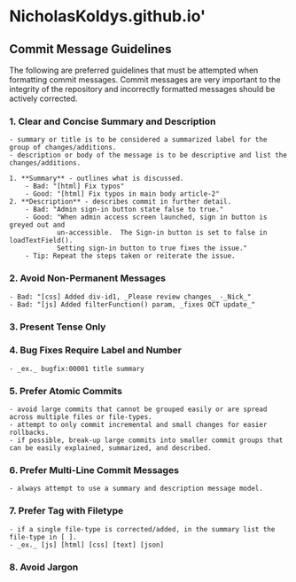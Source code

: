 # NicholasKoldys.github.io'


## Commit Message Guidelines

The following are preferred guidelines that must be attempted when formatting commit messages.  Commit messages are very important to the integrity of the repository and incorrectly formatted messages should be actively corrected.

### 1. **Clear** and **Concise** Summary and Description
    - summary or title is to be considered a summarized label for the group of changes/additions.
    - description or body of the message is to be descriptive and list the changes/additions.

    1. **Summary** - outlines what is discussed.
        - Bad: "[html] Fix typos"
        - Good: "[html] Fix typos in main body article-2"
    2. **Description** - describes commit in further detail.
        - Bad: "Admin sign-in button state false to true."
        - Good: "When admin access screen launched, sign in button is greyed out and 
                un-accessible.  The Sign-in button is set to false in loadTextField().
                Setting sign-in button to true fixes the issue."
        - Tip: Repeat the steps taken or reiterate the issue.

### 2. **Avoid Non-Permanent Messages**
    - Bad: "[css] Added div-id1, _Please review changes_ -_Nick_"
    - Bad: "[js] Added filterFunction() param, _fixes OCT update_"

### 3. **Present Tense Only**

### 4. **Bug Fixes Require** **Label** and **Number**
    - _ex._ bugfix:00001 title summary

### 5. **Prefer Atomic Commits**
    - avoid large commits that cannot be grouped easily or are spread across multiple files or file-types.
    - attempt to only commit incremental and small changes for easier rollbacks.
    - if possible, break-up large commits into smaller commit groups that can be easily explained, summarized, and described.

### 6. **Prefer Multi-Line Commit Messages**
    - always attempt to use a summary and description message model.

### 7. **Prefer Tag with Filetype**
    - if a single file-type is corrected/added, in the summary list the file-type in [ ].
    - _ex._ [js] [html] [css] [text] [json]

### 8. **Avoid Jargon**